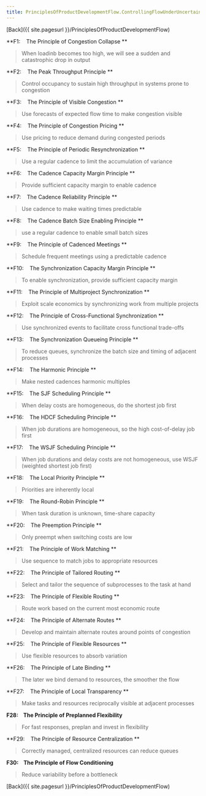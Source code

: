 ```yaml
---
title: PrinciplesOfProductDevelopmentFlow.ControllingFlowUnderUncertainty
---
```

[Back]({{ site.pagesurl }}/PrinciplesOfProductDevelopmentFlow)

**F1:    The Principle of Congestion Collapse **
> When loadinb becomes too high, we will see a sudden and catastrophic drop in output

**F2:    The Peak Throughput Principle **
> Control occupancy to sustain high throughput in systems prone to congestion

**F3:    The Principle of Visible Congestion **
> Use forecasts of expected flow time to make congestion visible

**F4:    The Principle of Congestion Pricing **
> Use pricing to reduce demand during congested periods

**F5:    The Principle of Periodic Resynchronization **
> Use a regular cadence to limit the accumulation of variance

**F6:    The Cadence Capacity Margin Principle **
> Provide sufficient capacity margin to enable cadence

**F7:    The Cadence Reliability Principle **
> Use cadence to make waiting times predictable

**F8:    The Cadence Batch Size Enabling Principle **
> use a regular cadence to enable small batch sizes

**F9:    The Principle of Cadenced Meetings **
> Schedule frequent meetings using a predictable cadence

**F10:    The Synchronization Capacity Margin Principle **
> To enable synchronization, provide sufficient capacity margin

**F11:    The Principle of Multiproject Synchronization **
> Exploit scale economics by synchronizing work from multiple projects

**F12:    The Principle of Cross-Functional Synchronization **
> Use synchronized events to facilitate cross functional trade-offs

**F13:    The Synchronization Queueing Principle **
> To reduce queues, synchronize the batch size and timing of adjacent processes

**F14:    The Harmonic Principle **
> Make nested cadences harmonic multiples

**F15:    The SJF Scheduling Principle **
> When delay costs are homogeneous, do the shortest job first

**F16:    The HDCF Scheduling Principle **
> When job durations are homogeneous, so the high cost-of-delay job first

**F17:    The WSJF Scheduling Principle **
> When job durations and delay costs are not homogeneous, use WSJF (weighted shortest job first)

**F18:    The Local Priority Principle **
> Priorities are inherently local

**F19:    The Round-Robin Principle **
> When task duration is unknown, time-share capacity

**F20:    The Preemption Principle **
> Only preempt when switching costs are low

**F21:    The Principle of Work Matching **
> Use sequence to match jobs to appropriate resources

**F22:    The Principle of Tailored Routing **
> Select and tailor the sequence of subprocesses to the task at hand

**F23:    The Principle of Flexible Routing **
> Route work based on the current most economic route

**F24:    The Principle of Alternate Routes **
> Develop and maintain alternate routes around points of congestion

**F25:    The Principle of Flexible Resources **
> Use flexible resources to absorb variation

**F26:    The Principle of Late Binding **
> The later we bind demand to resources, the smoother the flow

**F27:    The Principle of Local Transparency **
> Make tasks and resources reciprocally visible at adjacent processes

**F28:    The Principle of Preplanned Flexibility**
> For fast responses, preplan and invest in flexibility

**F29:    The Principle of Resource Centralization **
> Correctly managed, centralized resources can reduce queues

**F30:    The Principle of Flow Conditioning**
> Reduce variability before a bottleneck

[Back]({{ site.pagesurl }}/PrinciplesOfProductDevelopmentFlow)
